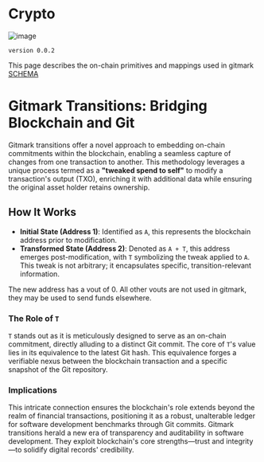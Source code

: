 # Crypto

![image](https://github.com/solidpayorg/gitmark/assets/65864/a06152fc-a7f5-4a99-a75f-4471e16ea173)

`version 0.0.2`

This page describes the on-chain primitives and mappings used in gitmark [SCHEMA](./SCHEMA.md)

# Gitmark Transitions: Bridging Blockchain and Git

Gitmark transitions offer a novel approach to embedding on-chain commitments within the blockchain, enabling a seamless capture of changes from one transaction to another. This methodology leverages a unique process termed as a **"tweaked spend to self"** to modify a transaction's output (TXO), enriching it with additional data while ensuring the original asset holder retains ownership.

## How It Works

- **Initial State (Address 1)**: Identified as `A`, this represents the blockchain address prior to modification.
- **Transformed State (Address 2)**: Denoted as `A + T`, this address emerges post-modification, with `T` symbolizing the tweak applied to `A`. This tweak is not arbitrary; it encapsulates specific, transition-relevant information.

The new address has a vout of 0.  All other vouts are not used in gitmark, they may be used to send funds elsewhere.
  
### The Role of `T`

`T` stands out as it is meticulously designed to serve as an on-chain commitment, directly alluding to a distinct Git commit. The core of `T`'s value lies in its equivalence to the latest Git hash. This equivalence forges a verifiable nexus between the blockchain transaction and a specific snapshot of the Git repository.

### Implications

This intricate connection ensures the blockchain's role extends beyond the realm of financial transactions, positioning it as a robust, unalterable ledger for software development benchmarks through Git commits. Gitmark transitions herald a new era of transparency and auditability in software development. They exploit blockchain's core strengths—trust and integrity—to solidify digital records' credibility.

